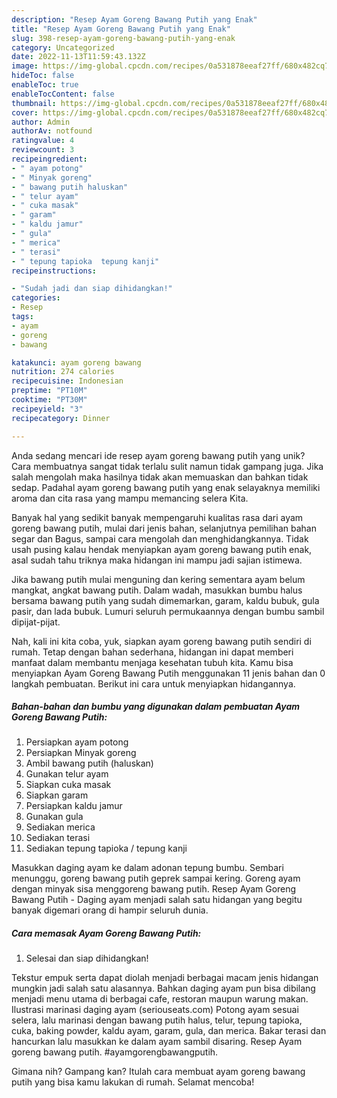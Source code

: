 ```yaml
---
description: "Resep Ayam Goreng Bawang Putih yang Enak"
title: "Resep Ayam Goreng Bawang Putih yang Enak"
slug: 398-resep-ayam-goreng-bawang-putih-yang-enak
category: Uncategorized
date: 2022-11-13T11:59:43.132Z
image: https://img-global.cpcdn.com/recipes/0a531878eeaf27ff/680x482cq70/ayam-goreng-bawang-putih-foto-resep-utama.jpg
hideToc: false
enableToc: true
enableTocContent: false
thumbnail: https://img-global.cpcdn.com/recipes/0a531878eeaf27ff/680x482cq70/ayam-goreng-bawang-putih-foto-resep-utama.jpg
cover: https://img-global.cpcdn.com/recipes/0a531878eeaf27ff/680x482cq70/ayam-goreng-bawang-putih-foto-resep-utama.jpg
author: Admin
authorAv: notfound
ratingvalue: 4
reviewcount: 3
recipeingredient:
- " ayam potong"
- " Minyak goreng"
- " bawang putih haluskan"
- " telur ayam"
- " cuka masak"
- " garam"
- " kaldu jamur"
- " gula"
- " merica"
- " terasi"
- " tepung tapioka  tepung kanji"
recipeinstructions:

- "Sudah jadi dan siap dihidangkan!"
categories:
- Resep
tags:
- ayam
- goreng
- bawang

katakunci: ayam goreng bawang 
nutrition: 274 calories
recipecuisine: Indonesian
preptime: "PT10M"
cooktime: "PT30M"
recipeyield: "3"
recipecategory: Dinner

---
```





Anda sedang mencari ide resep ayam goreng bawang putih yang unik? Cara membuatnya sangat tidak terlalu sulit namun tidak gampang juga. Jika salah mengolah maka hasilnya tidak akan memuaskan dan bahkan tidak sedap. Padahal ayam goreng bawang putih yang enak selayaknya memiliki aroma dan cita rasa yang mampu memancing selera Kita.





Banyak hal yang sedikit banyak mempengaruhi kualitas rasa dari ayam goreng bawang putih, mulai dari jenis bahan, selanjutnya pemilihan bahan segar dan Bagus, sampai cara mengolah dan menghidangkannya. Tidak usah pusing kalau hendak menyiapkan ayam goreng bawang putih enak,      asal sudah tahu triknya maka hidangan ini mampu jadi sajian istimewa.














Jika bawang putih mulai menguning dan kering sementara ayam belum mangkat, angkat bawang putih. Dalam wadah, masukkan bumbu halus bersama bawang putih yang sudah dimemarkan, garam, kaldu bubuk, gula pasir, dan lada bubuk. Lumuri seluruh permukaannya dengan bumbu sambil dipijat-pijat.






Nah, kali ini kita coba, yuk, siapkan ayam goreng bawang putih sendiri di rumah. Tetap dengan bahan sederhana, hidangan ini dapat memberi manfaat dalam membantu menjaga kesehatan tubuh kita. Kamu bisa menyiapkan Ayam Goreng Bawang Putih menggunakan 11 jenis bahan dan 0 langkah pembuatan. Berikut ini cara untuk menyiapkan hidangannya.

<!--inarticleads1-->

##### Bahan-bahan dan bumbu yang digunakan dalam pembuatan Ayam Goreng Bawang Putih:

1. Persiapkan  ayam potong
1. Persiapkan  Minyak goreng
1. Ambil  bawang putih (haluskan)
1. Gunakan  telur ayam
1. Siapkan  cuka masak
1. Siapkan  garam
1. Persiapkan  kaldu jamur
1. Gunakan  gula
1. Sediakan  merica
1. Sediakan  terasi
1. Sediakan  tepung tapioka / tepung kanji


Masukkan daging ayam ke dalam adonan tepung bumbu. Sembari menunggu, goreng bawang putih geprek sampai kering. Goreng ayam dengan minyak sisa menggoreng bawang putih. Resep Ayam Goreng Bawang Putih - Daging ayam menjadi salah satu hidangan yang begitu banyak digemari orang di hampir seluruh dunia. 

<!--inarticleads2-->

##### Cara memasak Ayam Goreng Bawang Putih:


1. Selesai dan siap dihidangkan!

Tekstur empuk serta dapat diolah menjadi berbagai macam jenis hidangan mungkin jadi salah satu alasannya. Bahkan daging ayam pun bisa dibilang menjadi menu utama di berbagai cafe, restoran maupun warung makan. Ilustrasi marinasi daging ayam (seriouseats.com) Potong ayam sesuai selera, lalu marinasi dengan bawang putih halus, telur, tepung tapioka, cuka, baking powder, kaldu ayam, garam, gula, dan merica. Bakar terasi dan hancurkan lalu masukkan ke dalam ayam sambil disaring. Resep Ayam goreng bawang putih. #ayamgorengbawangputih. 

Gimana nih? Gampang kan? Itulah cara membuat ayam goreng bawang putih yang bisa kamu lakukan di rumah. Selamat mencoba!
